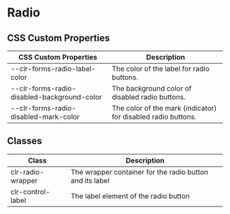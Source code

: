 # Radio

## CSS Custom Properties

| CSS Custom Properties                       | Description                                                   |
| ------------------------------------------- | ------------------------------------------------------------- |
| --clr-forms-radio-label-color               | The color of the label for radio buttons.                     |
| --clr-forms-radio-disabled-background-color | The background color of disabled radio buttons.               |
| --clr-forms-radio-disabled-mark-color       | The color of the mark (indicator) for disabled radio buttons. |

## Classes

| Class             | Description                                              |
| ----------------- | -------------------------------------------------------- |
| clr-radio-wrapper | The wrapper container for the radio button and its label |
| clr-control-label | The label element of the radio button                    |
